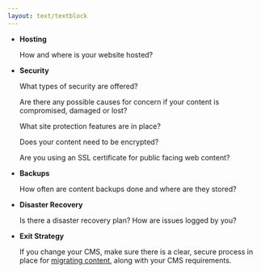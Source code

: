 ```yaml
---
layout: text/textblock
---
```


- **Hosting** 

    How and where is your website hosted?
- **Security** 

    What types of security are offered?  
    
    Are there any possible causes for concern if your content is compromised, damaged or lost?
    
    What site protection features are in place?
    
    Does your content need to be encrypted?
    
    Are you using an SSL certificate for public facing web content? 
- **Backups** 

    How often are content backups done and where are they stored?
- **Disaster Recovery** 

    Is there a disaster recovery plan?
    How are issues logged by you?

- **Exit Strategy** 

    If you change your CMS, make sure there is a clear, secure process in place for [migrating content](/content-strategy/cms/optimise-cms/#exit-strategy-and-migrating-content), along with your CMS requirements.
